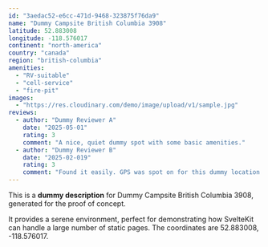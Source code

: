 ```yaml
---
id: "3aedac52-e6cc-471d-9468-323875f76da9"
name: "Dummy Campsite British Columbia 3908"
latitude: 52.883008
longitude: -118.576017
continent: "north-america"
country: "canada"
region: "british-columbia"
amenities:
  - "RV-suitable"
  - "cell-service"
  - "fire-pit"
images:
  - "https://res.cloudinary.com/demo/image/upload/v1/sample.jpg"
reviews:
  - author: "Dummy Reviewer A"
    date: "2025-05-01"
    rating: 3
    comment: "A nice, quiet dummy spot with some basic amenities."
  - author: "Dummy Reviewer B"
    date: "2025-02-019"
    rating: 3
    comment: "Found it easily. GPS was spot on for this dummy location."
---
```


This is a **dummy description** for Dummy Campsite British Columbia 3908, generated for the proof of concept.

It provides a serene environment, perfect for demonstrating how SvelteKit can handle a large number of static pages. The coordinates are 52.883008, -118.576017.
